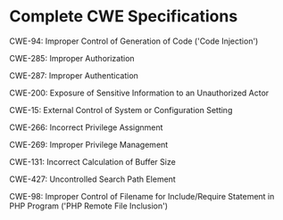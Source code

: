

# Complete CWE Specifications

CWE-94: Improper Control of Generation of Code ('Code Injection')

CWE-285: Improper Authorization

CWE-287: Improper Authentication

CWE-200: Exposure of Sensitive Information to an Unauthorized Actor

CWE-15: External Control of System or Configuration Setting

CWE-266: Incorrect Privilege Assignment

CWE-269: Improper Privilege Management

CWE-131: Incorrect Calculation of Buffer Size

CWE-427: Uncontrolled Search Path Element

CWE-98: Improper Control of Filename for Include/Require Statement in PHP Program ('PHP Remote File Inclusion')